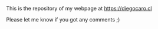 This is the repository of my webpage at https://diegocaro.cl

Please let me know if you got any comments ;)